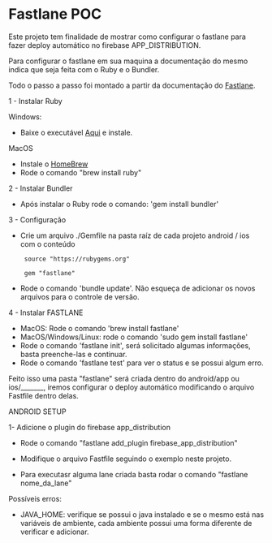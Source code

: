 # Fastlane POC

Este projeto tem finalidade de mostrar como configurar o fastlane para fazer deploy automático no firebase APP_DISTRIBUTION.

Para configurar o fastlane em sua maquina a documentação do mesmo indica que seja feita com o  Ruby e o Bundler.

Todo o passo a passo foi montado a partir da documentação do [Fastlane](https://docs.fastlane.tools/).

1 - Instalar Ruby

Windows: 

* Baixe o executável [Aqui](https://www.ruby-lang.org/pt/documentation/installation/#rubyinstaller) e instale.

MacOS 

* Instale o [HomeBrew](https://brew.sh/index_pt-br)
* Rode o comando "brew install ruby"

2 - Instalar Bundler

* Após instalar o Ruby rode o comando: 'gem install bundler'

3 - Configuração

 * Crie um arquivo ./Gemfile na pasta raíz de cada projeto android / ios com o conteúdo

        source "https://rubygems.org"

        gem "fastlane"

* Rode o comando 'bundle update'. Não esqueça de adicionar os novos arquivos para o controle de versão.

4 - Instalar FASTLANE 

 * MacOS: Rode o comando 'brew install fastlane'
 * MacOS/Windows/Linux: rode o comando 'sudo gem install fastlane'
 * Rode o comando 'fastlane init', será solicitado algumas informações, basta preenche-las e continuar.
 * Rode o comando 'fastlane test' para ver o status e se possui algum erro.


Feito isso uma pasta "fastlane" será criada dentro do android/app ou ios/_______, iremos configurar o deploy automático modificando o arquivo Fastfile dentro delas.

ANDROID SETUP

1- Adicione o plugin do firebase app_distribution

* Rode o comando "fastlane add_plugin firebase_app_distribution"
* Modifique o arquivo Fastfile seguindo o exemplo neste projeto.

* Para executasr alguma lane criada basta rodar o comando "fastlane nome_da_lane"

 Possíveis erros:

 * JAVA_HOME: verifique se possui o java instalado e se o mesmo está nas variáveis de ambiente, cada ambiente possui uma forma diferente de verificar e adicionar.





